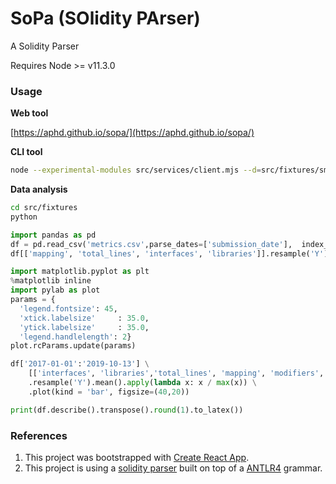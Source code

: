 # SoPa (SOlidity PArser)

A Solidity Parser

Requires Node >= v11.3.0

### Usage

**Web tool**

[https://aphd.github.io/sopa/](https://aphd.github.io/sopa/)

**CLI tool**

```bash
node --experimental-modules src/services/client.mjs --d=src/fixtures/smart-contracts/ --o /tmp/metrics.csv
```

**Data analysis**

```bash
cd src/fixtures
python
```

```python
import pandas as pd
df = pd.read_csv('metrics.csv',parse_dates=['submission_date'],  index_col='submission_date')
df[['mapping', 'total_lines', 'interfaces', 'libraries']].resample('Y').mean().transform(lambda x: x/x.max())
```

```python
import matplotlib.pyplot as plt
%matplotlib inline
import pylab as plot
params = {
  'legend.fontsize': 45,
  'xtick.labelsize'     : 35.0,
  'ytick.labelsize'     : 35.0,
  'legend.handlelength': 2}
plot.rcParams.update(params)

df['2017-01-01':'2019-10-13'] \
    [['interfaces', 'libraries','total_lines', 'mapping', 'modifiers', 'bytecode' ]] \
    .resample('Y').mean().apply(lambda x: x / max(x)) \
    .plot(kind = 'bar', figsize=(40,20))

```

```python
print(df.describe().transpose().round(1).to_latex())
```

### References 
1. This project was bootstrapped with [Create React App](https://github.com/facebook/create-react-app).
3. This project is using a [solidity parser](https://github.com/federicobond/solidity-parser-antlr) built on top of a [ANTLR4](https://github.com/antlr/antlr4) grammar.
